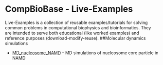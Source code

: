 CompBioBase - Live-Examples
===========
Live-Examples is a collection of reusable examples/tutorials for solving common problems in computational biophysics and bioinformatics. They are intended to serve both educational (like worked examples) and reference purposes (download-modify-reuse).
##Molecular dynamics simulations
* [MD_nucleosome_NAMD](MD_nucleosome_NAMD) - MD simulations of nucleosome core particle in NAMD